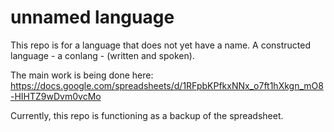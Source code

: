 # unnamed language

This repo is for a language that does not yet have a name. A constructed language - a conlang - (written and spoken).

The main work is being done here:
https://docs.google.com/spreadsheets/d/1RFpbKPfkxNNx_o7ft1hXkgn_mO8-HIHTZ9wDvm0vcMo

Currently, this repo is functioning as a backup of the spreadsheet.

